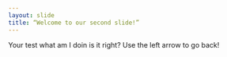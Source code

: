 ```yaml
---
layout: slide
title: “Welcome to our second slide!”
---
```

Your test what am I doin is it right?
Use the left arrow to go back!
